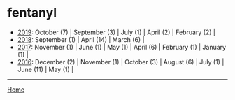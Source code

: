# fentanyl

  * [2019](./fentanyl-2019.md): 
      October (7) | 
      September (3) | 
      July (1) | 
      April (2) | 
      February (2) | 
  * [2018](./fentanyl-2018.md): 
      September (1) | 
      April (14) | 
      March (6) | 
  * [2017](./fentanyl-2017.md): 
      November (1) | 
      June (1) | 
      May (1) | 
      April (6) | 
      February (1) | 
      January (1) | 
  * [2016](./fentanyl-2016.md): 
      December (2) | 
      November (1) | 
      October (3) | 
      August (6) | 
      July (1) | 
      June (11) | 
      May (1) | 

----

[Home](../)
